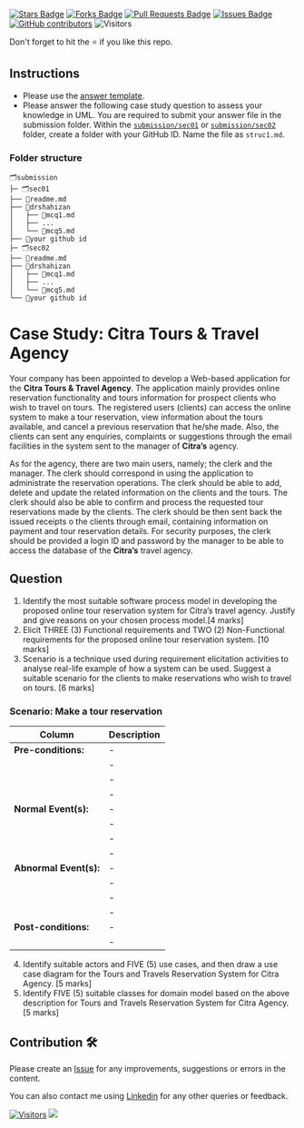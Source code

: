 <a href="https://github.com/drshahizan/software-engineering/stargazers"><img src="https://img.shields.io/github/stars/drshahizan/software-engineering" alt="Stars Badge"/></a>
<a href="https://github.com/drshahizan/software-engineering/network/members"><img src="https://img.shields.io/github/forks/drshahizan/software-engineering" alt="Forks Badge"/></a>
<a href="https://github.com/drshahizan/software-engineering/pulls"><img src="https://img.shields.io/github/issues-pr/drshahizan/software-engineering" alt="Pull Requests Badge"/></a>
<a href="https://github.com/drshahizan/software-engineering"><img src="https://img.shields.io/github/issues/drshahizan/software-engineering" alt="Issues Badge"/></a>
<a href="https://github.com/drshahizan/software-engineering/graphs/contributors"><img alt="GitHub contributors" src="https://img.shields.io/github/contributors/drshahizan/software-engineering?color=2b9348"></a>
![Visitors](https://api.visitorbadge.io/api/visitors?path=https%3A%2F%2Fgithub.com%2Fdrshahizan%2Fsoftware-engineering&labelColor=%23d9e3f0&countColor=%23697689&style=flat)

Don't forget to hit the :star: if you like this repo.

## Instructions
- Please use the [answer template](temp_struc.md).
- Please answer the following case study question to assess your knowledge in UML. You are required to submit your answer file in the submission folder. Within the [`submission/sec01`](../uml/submission/sec01) or [`submission/sec02`](../uml/submission/sec02) folder, create a folder with your GitHub ID. Name the file as `struc1.md`.

### Folder structure

```
🗂️submission
├─ 🗂️sec01
├── 📄readme.md
├── 📁drshahizan
│   ├── 📄mcq1.md
│   ├── ...
│   └── 📄mcq5.md
├── 📁your github id
├─ 🗂️sec02
├── 📄readme.md
├── 📁drshahizan
│   ├── 📄mcq1.md
│   ├── ...
│   └── 📄mcq5.md
└── 📁your github id
```

# Case Study: Citra Tours & Travel Agency

Your company has been appointed to develop a Web-based application for the **Citra Tours & Travel Agency**. The application mainly provides online reservation functionality and tours information for prospect clients who wish to travel on tours. The registered users (clients) can access the online system to make a tour reservation, view information about the tours available, and cancel a previous reservation that he/she made. Also, the clients can sent any enquiries, complaints or suggestions through the email facilities in the system sent to the manager of **Citra’s** agency. 

As for the agency, there are two main users, namely; the clerk and the manager. The clerk should correspond in using the application to administrate the reservation operations. The clerk should be able to add, delete and update the related information on the clients and the tours. The clerk should also be able to confirm and process the requested tour reservations made by the clients. The clerk should be then sent back the issued receipts o the clients through email, containing information on payment and tour reservation details. For security purposes, the clerk should be provided a login ID and password by the manager to be able to access the database of the **Citra’s** travel agency.

## Question
1. Identify the most suitable software process model in developing the proposed online tour reservation system for Citra’s travel agency. Justify and give reasons on your chosen process model.[4 marks]
2. Elicit THREE (3) Functional requirements and TWO (2) Non-Functional requirements for the proposed online tour reservation system. [10 marks]
3. Scenario is a technique used during requirement elicitation activities to analyse real-life example of how a system can be used. Suggest a suitable scenario for the clients to make reservations who wish to travel on tours. [6 marks]

### Scenario: Make a tour reservation
  | Column | Description |
|-----------------------------|----------------------------------|
| **Pre-conditions:**         |-  |
|        |-  |
|        |-  |
|                             |-  |
| **Normal Event(s):**        |-  |
|                             |-  |
|                             |-  |
|                             |-  |
| **Abnormal Event(s):**      |-  |
|                             |-  |
|                             |-  |
|                             |-  |
| **Post-conditions:**        |-  |
|                             |-  |

4. Identify suitable actors and FIVE (5) use cases, and then draw a use case diagram for the Tours and Travels Reservation System for Citra Agency. [5 marks]
5. Identify FIVE (5) suitable classes for domain model based on the above description for Tours and Travels Reservation System for Citra Agency. [5 marks]




## Contribution 🛠️
Please create an [Issue](https://github.com/drshahizan/software-engineering/issues) for any improvements, suggestions or errors in the content.

You can also contact me using [Linkedin](https://www.linkedin.com/in/drshahizan/) for any other queries or feedback.

[![Visitors](https://api.visitorbadge.io/api/visitors?path=https%3A%2F%2Fgithub.com%2Fdrshahizan&labelColor=%23697689&countColor=%23555555&style=plastic)](https://visitorbadge.io/status?path=https%3A%2F%2Fgithub.com%2Fdrshahizan)
![](https://hit.yhype.me/github/profile?user_id=81284918)






